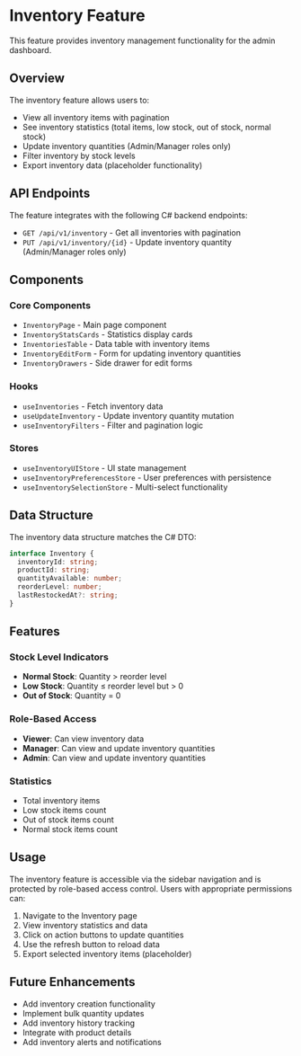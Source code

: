 # Inventory Feature

This feature provides inventory management functionality for the admin dashboard.

## Overview

The inventory feature allows users to:

- View all inventory items with pagination
- See inventory statistics (total items, low stock, out of stock, normal stock)
- Update inventory quantities (Admin/Manager roles only)
- Filter inventory by stock levels
- Export inventory data (placeholder functionality)

## API Endpoints

The feature integrates with the following C# backend endpoints:

- `GET /api/v1/inventory` - Get all inventories with pagination
- `PUT /api/v1/inventory/{id}` - Update inventory quantity (Admin/Manager roles only)

## Components

### Core Components

- `InventoryPage` - Main page component
- `InventoryStatsCards` - Statistics display cards
- `InventoriesTable` - Data table with inventory items
- `InventoryEditForm` - Form for updating inventory quantities
- `InventoryDrawers` - Side drawer for edit forms

### Hooks

- `useInventories` - Fetch inventory data
- `useUpdateInventory` - Update inventory quantity mutation
- `useInventoryFilters` - Filter and pagination logic

### Stores

- `useInventoryUIStore` - UI state management
- `useInventoryPreferencesStore` - User preferences with persistence
- `useInventorySelectionStore` - Multi-select functionality

## Data Structure

The inventory data structure matches the C# DTO:

```typescript
interface Inventory {
  inventoryId: string;
  productId: string;
  quantityAvailable: number;
  reorderLevel: number;
  lastRestockedAt?: string;
}
```

## Features

### Stock Level Indicators

- **Normal Stock**: Quantity > reorder level
- **Low Stock**: Quantity ≤ reorder level but > 0
- **Out of Stock**: Quantity = 0

### Role-Based Access

- **Viewer**: Can view inventory data
- **Manager**: Can view and update inventory quantities
- **Admin**: Can view and update inventory quantities

### Statistics

- Total inventory items
- Low stock items count
- Out of stock items count
- Normal stock items count

## Usage

The inventory feature is accessible via the sidebar navigation and is protected by role-based access control. Users with appropriate permissions can:

1. Navigate to the Inventory page
2. View inventory statistics and data
3. Click on action buttons to update quantities
4. Use the refresh button to reload data
5. Export selected inventory items (placeholder)

## Future Enhancements

- Add inventory creation functionality
- Implement bulk quantity updates
- Add inventory history tracking
- Integrate with product details
- Add inventory alerts and notifications
